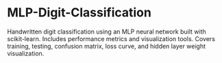 # MLP-Digit-Classification
Handwritten digit classification using an MLP neural network built with scikit-learn. Includes performance metrics and visualization tools. Covers training, testing, confusion matrix, loss curve, and hidden layer weight visualization. 
